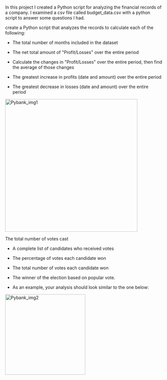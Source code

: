 

 In this project I created a Python script for analyzing the financial records of a company. I examined a csv file called budget_data.csv with a python script to answer some questions I had.  


create a Python script that analyzes the records to calculate each of the following:

  * The total number of months included in the dataset

  * The net total amount of "Profit/Losses" over the entire period

  * Calculate the changes in "Profit/Losses" over the entire period, then find the average of those changes

  * The greatest increase in profits (date and amount) over the entire period

  * The greatest decrease in losses (date and amount) over the entire period

<img width="424" alt="Pybank_img1" src="https://user-images.githubusercontent.com/46588030/137403613-cfdf0cb8-f7aa-44ca-a45b-b012c00346e4.png">

The total number of votes cast

  * A complete list of candidates who received votes

  * The percentage of votes each candidate won

  * The total number of votes each candidate won

  * The winner of the election based on popular vote.

* As an example, your analysis should look similar to the one below:

<img width="257" alt="Pybank_img2" src="https://user-images.githubusercontent.com/46588030/137403657-767c42cf-dbed-45fe-8e9f-608fb14a1631.png">
